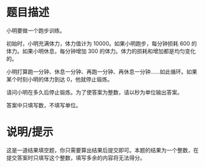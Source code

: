 # 题目描述

小明要做一个跑步训练。

初始时，小明充满体力，体力值计为 $10000$。如果小明跑步，每分钟损耗 $600$ 的体力。如果小明休息，每分钟增加 $300$ 的体力。体力的损耗和增加都是均匀变化的。

小明打算跑一分钟、休息一分钟、再跑一分钟、再休息一分钟……如此循环。如果某个时刻小明的体力到达 $0$，他就停止锻炼。

请问小明在多久后停止锻炼。为了使答案为整数，请以秒为单位输出答案。

答案中只填写数，不填写单位。

# 说明/提示

这是一道结果填空题，你只需要算出结果后提交即可。本题的结果为一个整数，在提交答案时只填写这个整数，填写多余的内容将无法得分。
